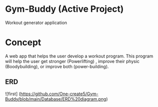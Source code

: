 # Gym-Buddy (Active Project)
Workout generator application

# Concept 
A web app that helps the user develop a workout program. This program will help the user get stronger (Powerlifting) , improve their physic (Boodybuilding), or improve both (power-building).

## ERD
 ![first] (https://github.com/One-create5/Gym-Buddy/blob/main/Database/ERD%20diagram.png)
